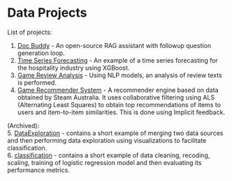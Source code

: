 # Data Projects

List of projects:
1. [Doc Buddy](https://github.com/SimplyVlad/doc-buddy) - Аn open-source RAG assistant with followup question generation loop.
2. [Time Series Forecasting](https://github.com/SimplyVlad/time-series-xg-forecasting) - An example of a time series forecasting for the hospitality industry using XGBoost.
3. [Game Review Analysis](https://github.com/SimplyVlad/game-review-analysis) - Using NLP models, an analysis of review texts is performed.
4. [Game Recommender System](https://github.com/SimplyVlad/game-recommender-system) - A recommender engine based on data obtained by Steam Australia. It uses collaborative filtering using ALS (Alternating Least Squares) to obtain top recommendations of items to users and item-to-item similarities. This is done using Implicit feedback.


(Archived): <br>
5. [DataExploration](https://gitlab.com/SimplyVlad/data-science/blob/master/DataExploration.ipynb) - contains a short example of merging two data sources and then performing data exploration using visualizations to facilitate classification. <br>
6. [classification](https://gitlab.com/SimplyVlad/data-science/blob/master/classification.ipynb) - contains a short example of data cleaning, recoding, scaling, training of logistic regression model and then evaluating its performance metrics.